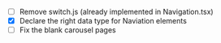 - [ ] Remove switch.js (already implemented in Navigation.tsx)
- [x] Declare the right data type for Naviation elements
- [ ] Fix the blank carousel pages